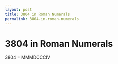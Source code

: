 ```yaml
---
layout: post
title: 3804 in Roman Numerals
permalink: 3804-in-roman-numerals
---
```


# 3804 in Roman Numerals

3804 = MMMDCCCIV
